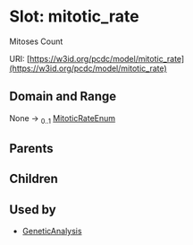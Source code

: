 
# Slot: mitotic_rate


Mitoses Count

URI: [https://w3id.org/pcdc/model/mitotic_rate](https://w3id.org/pcdc/model/mitotic_rate)


## Domain and Range

None &#8594;  <sub>0..1</sub> [MitoticRateEnum](MitoticRateEnum.md)

## Parents


## Children


## Used by

 * [GeneticAnalysis](GeneticAnalysis.md)
